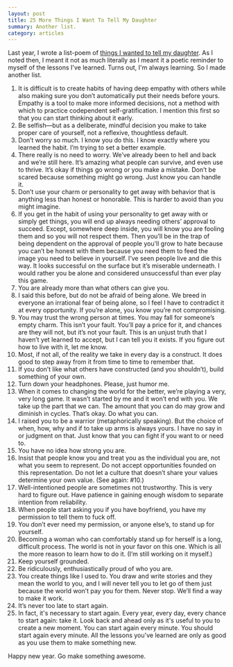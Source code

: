 ```yaml
---
layout: post
title: 25 More Things I Want To Tell My Daughter
summary: Another list.
category: articles
---
```


Last year, I wrote a list-poem of [things I wanted to tell my daughter](http://jenmyers.net/things-ive-learned-in-life/). As I noted then, I meant it not as much literally as I meant it a poetic reminder to myself of the lessons I've learned. Turns out, I'm always learning. So I made another list.

1. It is difficult is to create habits of having deep empathy with others while also making sure you don’t automatically put their needs before yours. Empathy is a tool to make more informed decisions, not a method with which to practice codependent self-gratification. I mention this first so that you can start thinking about it early.
2. Be selfish—but as a deliberate, mindful decision you make to take proper care of yourself, not a reflexive, thoughtless default.
3. Don’t worry so much. I know you do this. I know exactly where you learned the habit. I’m trying to set a better example.
4. There really is no need to worry. We’ve already been to hell and back and we’re still here. It’s amazing what people can survive, and even use to thrive. It’s okay if things go wrong or you make a mistake. Don’t be scared because something might go wrong. Just know you can handle it.
5. Don’t use your charm or personality to get away with behavior that is anything less than honest or honorable. This is harder to avoid than you might imagine.
6. If you get in the habit of using your personality to get away with or simply get things, you will end up always needing others’ approval to succeed. Except, somewhere deep inside, you will know you are fooling them and so you will not respect them. Then you’ll be in the trap of being dependent on the approval of people you'll grow to hate because you can’t be honest with them because you need them to feed the image you need to believe in yourself. I’ve seen people live and die this way. It looks successful on the surface but it’s miserable underneath. I would rather you be alone and considered unsuccessful than ever play this game.
7. You are already more than what others can give you.
8. I said this before, but do not be afraid of being alone. We breed in everyone an irrational fear of being alone, so I feel I have to contradict it at every opportunity. If you’re alone, you know you’re not compromising.
9. You may trust the wrong person at times. You may fall for someone’s empty charm. This isn’t your fault. You’ll pay a price for it, and chances are they will not, but it’s not your fault. This is an unjust truth that I haven’t yet learned to accept, but I can tell you it exists. If you figure out how to live with it, let me know.
10. Most, if not all, of the reality we take in every day is a construct. It does good to step away from it from time to time to remember that.
11. If you don’t like what others have constructed (and you shouldn’t), build something of your own.
12. Turn down your headphones. Please, just humor me.
13. When it comes to changing the world for the better, we’re playing a very, very long game. It wasn’t started by me and it won’t end with you. We take up the part that we can. The amount that you can do may grow and diminish in cycles. That’s okay. Do what you can.
14. I raised you to be a warrior (metaphorically speaking). But the choice of when, how, why and if to take up arms is always yours. I have no say in or judgment on that. Just know that you can fight if you want to or need to.
15. You have no idea how strong you are.
16. Insist that people know you and treat you as the individual you are, not what you seem to represent. Do not accept opportunities founded on this representation. Do not let a culture that doesn’t share your values determine your own value. (See again: #10.)
17. Well-intentioned people are sometimes not trustworthy. This is very hard to figure out. Have patience in gaining enough wisdom to separate intention from reliability.
18. When people start asking you if you have boyfriend, you have my permission to tell them to fuck off.
19. You don’t ever need my permission, or anyone else’s, to stand up for yourself.
20. Becoming a woman who can comfortably stand up for herself is a long, difficult process. The world is not in your favor on this one. Which is all the more reason to learn how to do it. (I’m still working on it myself.)
21. Keep yourself grounded.
22. Be ridiculously, enthusiastically proud of who you are.
23. You create things like I used to. You draw and write stories and they mean the world to you, and I will never tell you to let go of them just because the world won’t pay you for them. Never stop. We’ll find a way to make it work.
24. It’s never too late to start again.
25. In fact, it's necessary to start again. Every year, every day, every chance to start again: take it. Look back and ahead only as it's useful to you to create a new moment. You can start again every minute. You should start again every minute. All the lessons you've learned are only as good as you use them to make something new.

Happy new year. Go make something awesome.
